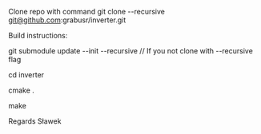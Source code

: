 Clone repo with command
git clone --recursive git@github.com:grabusr/inverter.git

Build instructions:

git submodule update --init --recursive // If you not clone with --recursive flag

cd inverter

cmake .

make

Regards
Sławek